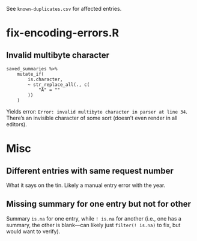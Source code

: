 See `known-duplicates.csv` for affected entries.

# fix-encoding-errors.R

## Invalid multibyte character

```
saved_summaries %>%
    mutate_if(
        is.character,
        ~ str_replace_all(., c(
            "Â­" = "­"
        ))
    )
```

Yields error: `Error: invalid multibyte character in parser at line 34`. There’s an invisible character of some sort (doesn’t even render in all editors).



# Misc

## Different entries with same request number

What it says on the tin. Likely a manual entry error with the year.

## Missing summary for one entry but not for other

Summary `is.na` for one entry, while `! is.na` for another (i.e., one has a summary, the other is blank—can likely just `filter(! is.na)` to fix, but would want to verify).
